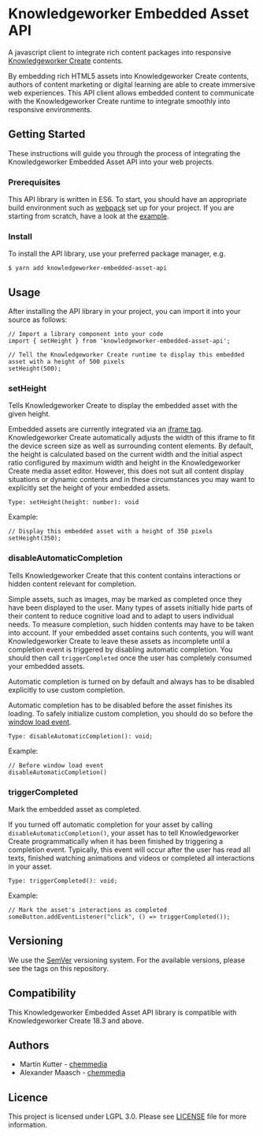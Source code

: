 # Knowledgeworker Embedded Asset API

A javascript client to integrate rich content packages into responsive 
[Knowledgeworker Create](https://www.knowledgeworker.com/knowledgeworker-create/?utm_source=code&utm_campaign=embedded-asset-api) contents.

By embedding rich HTML5 assets into Knowledgeworker Create contents, authors of content marketing or digital learning are 
able to create immersive web experiences. This API client allows embedded content to communicate with the Knowledgeworker Create runtime to integrate smoothly into responsive environments.

## Getting Started

These instructions will guide you through the process of integrating the Knowledgeworker Embedded Asset API into your web projects.

### Prerequisites

This API library is written in ES6. To start, you should have an appropriate build environment such as 
[webpack](https://webpack.js.org/) set up for your project. If you are starting from scratch, have a look at the 
[example](https://github.com/chemmedia/knowledgeworker-embedded-asset-api-example).

### Install

To install the API library, use your preferred package manager, e.g.

    $ yarn add knowledgeworker-embedded-asset-api

## Usage

After installing the API library in your project, you can import it into your source as follows:

```ecmascript 6
// Import a library component into your code
import { setHeight } from 'knowledgeworker-embedded-asset-api';

// Tell the Knowledgeworker Create runtime to display this embedded asset with a height of 500 pixels
setHeight(500);
```

### setHeight

Tells Knowledgeworker Create to display the embedded asset with the given height.

Embedded assets are currently integrated via an [iframe tag](https://www.w3schools.com/tags/tag_iframe.asp). Knowledgeworker Create automatically adjusts the width of this iframe to fit the device screen size as well as surrounding content elements. By default, the height is calculated based on the current width and the initial aspect ratio configured by maximum width and height in the Knowledgeworker Create media asset editor. However, this does not suit all content display situations or dynamic contents and in these circumstances you may want to explicitly set the height of 
your embedded assets.

```ecmascript 6
Type: setHeight(height: number): void
```

Example:
```ecmascript 6
// Display this embedded asset with a height of 350 pixels
setHeight(350);
```

### disableAutomaticCompletion

Tells Knowledgeworker Create that this content contains interactions or hidden content relevant for completion.

Simple assets, such as images, may be marked as completed once they have been displayed to the user. Many types of assets initially hide parts of their content to reduce cognitive load and to adapt to users individual needs. To measure completion, such hidden contents may have to be taken into account. If your embedded asset contains such contents, you will want Knowledgeworker Create to leave these assets as incomplete until a completion event is triggered by disabling automatic completion. You should then call ```triggerCompleted``` once the user has completely consumed your embedded assets.

Automatic completion is turned on by default and always has to be disabled explicitly to use custom completion.

Automatic completion has to be disabled before the asset finishes its loading. To safely initialize custom completion, 
you should do so before the [window load event](https://www.w3schools.com/jsref/event_onload.asp). 

```ecmascript 6
Type: disableAutomaticCompletion(): void;
```

Example:

```ecmascript 6
// Before window load event
disableAutomaticCompletion()
```

### triggerCompleted

Mark the embedded asset as completed.

If you turned off automatic completion for your asset by calling ```disableAutomaticCompletion()```, your asset has to tell Knowledgeworker Create programmatically when it has been finished by triggering a completion event. Typically, this event will occur after the user has read all texts, finished watching animations and videos or completed all interactions in your asset.

```ecmascript 6
Type: triggerCompleted(): void;
```

Example:

```ecmascript 6
// Mark the asset's interactions as completed
someButton.addEventListener("click", () => triggerCompleted());
```

## Versioning

We use the [SemVer](http://semver.org/) versioning system. For the available versions, please see the tags on this 
repository.

## Compatibility

This Knowledgeworker Embedded Asset API library is compatible with Knowledgeworker Create 18.3 and above.

## Authors

 - Martin Kutter - [chemmedia](https://www.chemmedia.de/)
 - Alexander Maasch - [chemmedia](https://www.chemmedia.de/)

## Licence

This project is licensed under LGPL 3.0. Please see [LICENSE](./LICENSE) file for more information.
